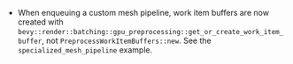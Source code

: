 - When enqueuing a custom mesh pipeline, work item buffers are now created with `bevy::render::batching::gpu_preprocessing::get_or_create_work_item_buffer`, not `PreprocessWorkItemBuffers::new`. See the `specialized_mesh_pipeline` example.

